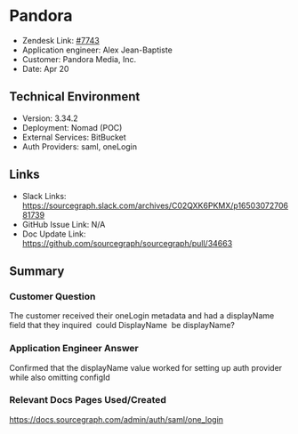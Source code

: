 ​
# Pandora <!-- Ticket Title  Hint: include keywords to make it searchable -->

- Zendesk Link: [#7743](https://sourcegraph.zendesk.com/agent/tickets/7743)
- Application engineer: Alex Jean-Baptiste
- Customer: Pandora Media, Inc. <!-- Redact if this contains personally identifying information -->
- Date: Apr 20

<!-- Data populated from integration, speak to Ben Gordon or Michael Bali if not working -->
<!-- During Internal team trial, fill missing data manually (we are waiting for all data to sync) -->

## Technical Environment
- Version: ​3.34.2
- Deployment: Nomad (POC)
- External Services: BitBucket
- Auth Providers: saml, oneLogin


## Links
<!-- Data for application engineer manual entry -->
- Slack Links: https://sourcegraph.slack.com/archives/C02QXK6PKMX/p1650307270681739
- GitHub Issue Link: N/A
- Doc Update Link: https://github.com/sourcegraph/sourcegraph/pull/34663

## Summary
### Customer Question
The customer received their oneLogin metadata and had a displayName field that they inquired 
could DisplayName  be displayName?

### Application Engineer Answer
Confirmed that the displayName value worked for setting up auth provider while also omitting configId

### Relevant Docs Pages Used/Created
https://docs.sourcegraph.com/admin/auth/saml/one_login
​

<!-- Once complete, upload a copy to https://github.com/sourcegraph/support-tools-internal/tree/main/resolved-tickets as a .md file -->
<!-- Name the file 7743.md -->
